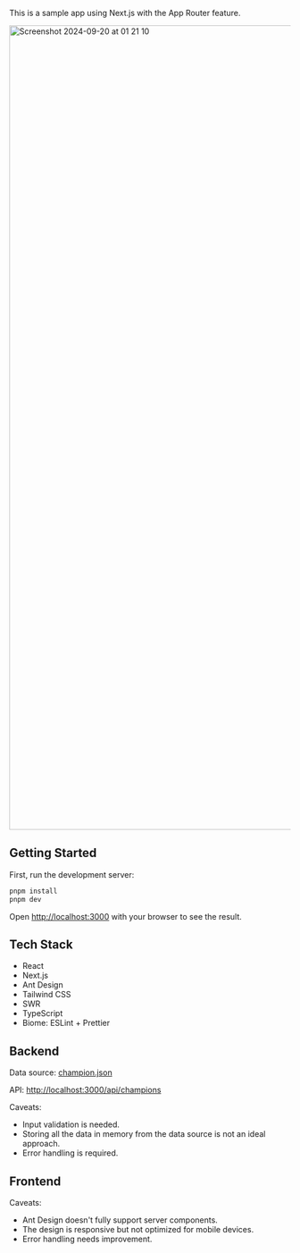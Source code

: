 This is a sample app using Next.js with the App Router feature.

<img width="1440" alt="Screenshot 2024-09-20 at 01 21 10" src="https://github.com/user-attachments/assets/bbfd4ed8-2332-4fe5-af9c-48080d9ea585">

## Getting Started

First, run the development server:

```bash
pnpm install
pnpm dev
```

Open [http://localhost:3000](http://localhost:3000) with your browser to see the result.

## Tech Stack

- React
- Next.js
- Ant Design
- Tailwind CSS
- SWR
- TypeScript
- Biome: ESLint + Prettier

## Backend

Data source: [champion.json](https://ddragon.leagueoflegends.com/cdn/13.17.1/data/en_US/champion.json)

API: [http://localhost:3000/api/champions](http://localhost:3000/api/champions)

Caveats:

- Input validation is needed.
- Storing all the data in memory from the data source is not an ideal approach.
- Error handling is required.

## Frontend

Caveats:

- Ant Design doesn't fully support server components.
- The design is responsive but not optimized for mobile devices.
- Error handling needs improvement.
